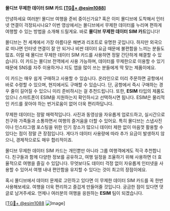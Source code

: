 **몰디브 무제한 데이터 SIM 카드 [[TG💪+ @esim1088](https://t.me/s/esim1088)]**

안녕하세요 여러분! 몰디브 여행을 준비 중이신가요? 혹은 이미 몰디브에 도착해서 인터넷 연결이 걱정되시나요? 이번 영상에서는 몰디브에서 무제한 데이터를 누리며 편하게 여행할 수 있는 방법을 소개해 드릴게요. 바로 **몰디브 무제한 데이터 SIM 카드**입니다!

몰디브는 전 세계에서 가장 아름다운 해변과 리조트로 유명한 곳입니다. 하지만 외국으로 떠나면 인터넷 연결이 잘 안 되거나 비싼 데이터 요금 때문에 불편함을 느끼는 분들도 많죠. 이럴 때 몰디브 무제한 데이터 SIM 카드를 사용하면 정말 간단하게 해결할 수 있습니다. 이 카드는 몰디브 전역에서 사용 가능하며, 데이터를 무제한으로 이용할 수 있기 때문에 SNS를 자주 이용하거나 지도 앱을 많이 쓰는 분들에게 딱 맞는 제품이에요.

이 카드는 매우 쉽게 구매하고 사용할 수 있습니다. 온라인으로 미리 주문하면 공항에서 바로 수령할 수 있으며, 현지에서도 구매할 수 있습니다. 단, 공항에서 즉시 구매하는 경우 줄이 길어질 수 있으니 미리 준비하시는 걸 추천드립니다. 또한, **ESIM** 타입의 제품도 있으니 스마트폰이 ESIM을 지원하는지 확인하시고 선택하시면 됩니다. ESIM은 물리적인 카드를 꽂아야 하는 번거로움이 없어 더욱 편리하답니다.

무제한 데이터는 정말 매력적입니다. 사진과 동영상을 자유롭게 업로드하고, 실시간으로 친구와 가족들과 소통하면서 여행의 즐거움을 더할 수 있어요. 특히 몰디브는 스냅사진이나 인스타그램 포스팅을 위한 인기 장소가 많으니 데이터 제한 없이 마음껏 활용할 수 있다는 점이 정말 큰 장점입니다. 게다가 데이터 사용량에 따라 추가 요금이 발생하지 않으니, 경제적으로도 매우 합리적이죠.

몰디브 무제한 데이터 SIM 카드는 개인뿐만 아니라 그룹 여행객에게도 적극 추천합니다. 친구들과 함께 다양한 정보를 공유하고, 여행 일정을 조율하기 위해 사용하면 더 효율적으로 여행을 즐길 수 있답니다. 무엇보다도 데이터 걱정 없이 자유롭게 인터넷을 사용할 수 있어서 여행 내내 편안함을 유지할 수 있다는 것이 최고의 장점이에요.

혹시 몰디브에서 데이터 문제로 고민하고 있다면 이 무제한 데이터 SIM 카드를 꼭 한번 사용해보세요. 여행을 더욱 편리하고 즐겁게 만들어줄 것입니다. 궁금한 점이 있다면 댓글로 남겨주세요. 언제나 여러분의 여행을 응원하는 **ESIM** 팀이 되겠습니다.

[[TG💪+ @esim1088](https://t.me/s/esim1088) ![Image](https://i.postimg.cc/Y0z9fWf4/image.png)]
